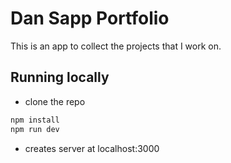 # Dan Sapp Portfolio

This is an app to collect the projects that I work on.




## Running locally

- clone the repo
```bash
npm install
npm run dev
```
- creates server at localhost:3000
